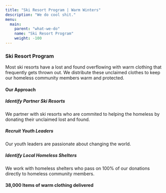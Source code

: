 ```yaml
---
title: "Ski Resort Program | Warm Winters"
description: "We do cool shit."
menu:
  main:
    parent: "what-we-do"
    name: "Ski Resort Program"
    weight: -100
---
```


<h3><span>Ski Resort Program</span></h3>

<p class="intro-text">Most ski resorts have a lost and found overflowing with warm clothing that frequently gets thrown out. We distribute these unclaimed clothes to keep our homeless community members warm and protected.</p>

<h4>Our Approach</h4>

<div class="our-approach">
  <div>
    <h5>Identify Partner Ski Resorts</h5>
    <p>We partner with ski resorts who are commited to helping the homeless by donating their unclaimed lost and found.</p>
    <h5>Recruit Youth Leaders</h5>
    <p>Our youth leaders are passionate about changing the world.</p>
    <h5>Identify Local Homeless Shelters</h5>
    <p>We work with homeless shelters who pass on 100% of our donations directly to homeless community members.</p>
  </div>
  <div style="background-image: url('https://images.unsplash.com/photo-1510860933079-0d4aa3d081bb?auto=format&crop=entropy&w=900&h=900&fit=crop')"></div>
</div>

<div class="big-stat">
  <h4><span>38,000</span> Items of warm clothing delivered</h4>
</div>

